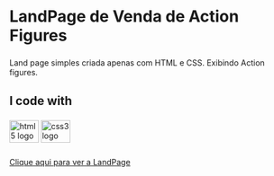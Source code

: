 <h1 align="left">LandPage de  Venda de Action Figures</h1>

###

<p align="left">Land page simples criada apenas com HTML e CSS. Exibindo Action figures.</p>

###

<h2 align="left">I code with</h2>

###

<div align="left">
  <img src="https://cdn.jsdelivr.net/gh/devicons/devicon/icons/html5/html5-original.svg" height="40" width="52" alt="html5 logo"  />
  <img src="https://cdn.jsdelivr.net/gh/devicons/devicon/icons/css3/css3-original.svg" height="40" width="52" alt="css3 logo"  />
</div>

###
[Clique aqui para ver a LandPage](https://duartealex1.github.io/LandPage_ActionFigure/)

###
